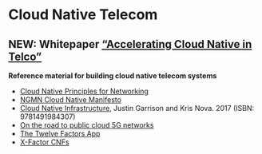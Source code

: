 # Cloud Native Telecom

## NEW: Whitepaper [“Accelerating Cloud Native in Telco”](whitepapers/Accelerating_Cloud_Native_in_Telco.md)

**Reference material for building cloud native telecom systems**

- [Cloud Native Principles for Networking](https://networking.cloud-native-principles.org/)
- [NGMN Cloud Native Manifesto](https://www.ngmn.org/highlight/ngmn-publishes-cloud-native-manifesto.html)
- [Cloud Native Infrastructure](https://www.oreilly.com/library/view/cloud-native-infrastructure/9781491984291/), Justin Garrison and Kris Nova. 2017 (ISBN: 9781491984307)
- [On the road to public cloud 5G networks](https://nephio.org/on-the-road-to-public-cloud-5g-networks/)
- [The Twelve Factors App](https://12factor.net/) 
- [X-Factor CNFs](https://x.cnf.dev/)
